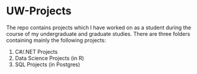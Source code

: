 # UW-Projects

The repo contains projects which I have worked on as a student during the course of my undergraduate and graduate studies. There are three folders containing mainly the following projects:

1. C#/.NET Projects
2. Data Science Projects (in R)
3. SQL Projects (in Postgres)